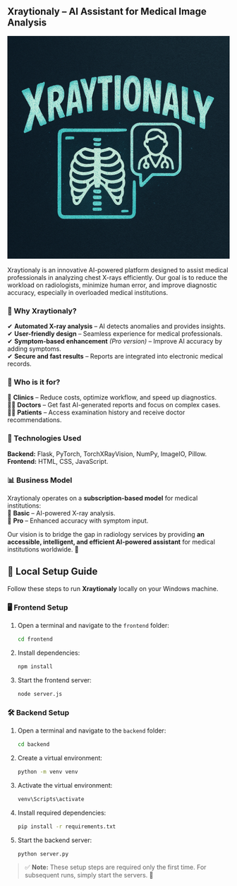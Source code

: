 ## Xraytionaly – AI Assistant for Medical Image Analysis  

![Xraytionaly Logo](images/xrationaly-git-image.png)

Xraytionaly is an innovative AI-powered platform designed to assist medical professionals in analyzing chest X-rays efficiently. Our goal is to reduce the workload on radiologists, minimize human error, and improve diagnostic accuracy, especially in overloaded medical institutions.  

### 🌟 Why Xraytionaly?  
✔ **Automated X-ray analysis** – AI detects anomalies and provides insights.  
✔ **User-friendly design** – Seamless experience for medical professionals.  
✔ **Symptom-based enhancement** *(Pro version)* – Improve AI accuracy by adding symptoms.  
✔ **Secure and fast results** – Reports are integrated into electronic medical records.  

### 💼 Who is it for?  
🏥 **Clinics** – Reduce costs, optimize workflow, and speed up diagnostics.  
👨‍⚕️ **Doctors** – Get fast AI-generated reports and focus on complex cases.  
🧑‍⚕️ **Patients** – Access examination history and receive doctor recommendations.  

### 🔧 Technologies Used  
**Backend:** Flask, PyTorch, TorchXRayVision, NumPy, ImageIO, Pillow.  
**Frontend:** HTML, CSS, JavaScript.  

### 📊 Business Model  
Xraytionaly operates on a **subscription-based model** for medical institutions:  
🔹 **Basic** – AI-powered X-ray analysis.  
🔹 **Pro** – Enhanced accuracy with symptom input.  

Our vision is to bridge the gap in radiology services by providing **an accessible, intelligent, and efficient AI-powered assistant** for medical institutions worldwide. 🚀  



## 🚀 Local Setup Guide  

Follow these steps to run **Xraytionaly** locally on your Windows machine.  

### 🖥 Frontend Setup  
1. Open a terminal and navigate to the `frontend` folder:  
   ```sh
   cd frontend
   ```  
2. Install dependencies:  
   ```sh
   npm install
   ```  
3. Start the frontend server:  
   ```sh
   node server.js
   ```  

### 🛠 Backend Setup  
1. Open a terminal and navigate to the `backend` folder:  
   ```sh
   cd backend
   ```  
2. Create a virtual environment:  
   ```sh
   python -m venv venv
   ```  
3. Activate the virtual environment:  
   ```sh
   venv\Scripts\activate
   ```  
4. Install required dependencies:  
   ```sh
   pip install -r requirements.txt
   ```  
5. Start the backend server:  
   ```sh
   python server.py
   ```  

> ✅ **Note:** These setup steps are required only the first time. For subsequent runs, simply start the servers. 🚀  
